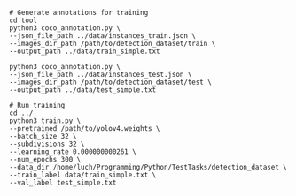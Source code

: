     # Generate annotations for training
    cd tool
    python3 coco_annotation.py \
    --json_file_path ../data/instances_train.json \
    --images_dir_path /path/to/detection_dataset/train \
    --output_path ../data/train_simple.txt
    
    python3 coco_annotation.py \
    --json_file_path ../data/instances_test.json \
    --images_dir_path /path/to/detection_dataset/test \
    --output_path ../data/test_simple.txt
    
    # Run training
    cd ../
    python3 train.py \
    --pretrained /path/to/yolov4.weights \
    --batch_size 32 \
    --subdivisions 32 \
    --learning_rate 0.000000000261 \
    --num_epochs 300 \
    --data_dir /home/luch/Programming/Python/TestTasks/detection_dataset \
    --train_label data/train_simple.txt \
    --val_label test_simple.txt
    
    
